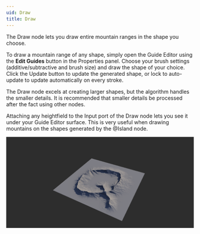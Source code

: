 ```yaml
---
uid: Draw
title: Draw
---
```


The Draw node lets you draw entire mountain ranges in the shape you choose.

To draw a mountain range of any shape, simply open the Guide Editor using the **Edit Guides** button in the Properties panel. Choose your brush settings (additive/subtractive and brush size) and draw the shape of your choice. Click the Update button to update the generated shape, or lock to auto-update to update automatically on every stroke.

The Draw node excels at creating larger shapes, but the algorithm handles the smaller details. It is recommended that smaller details be processed after the fact using other nodes.

Attaching any heightfield to the Input port of the Draw node lets you see it under your Guide Editor surface. This is very useful when drawing mountains on the shapes generated by the @Island node.

![](/images/ref/Draw/Draw.png)
